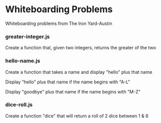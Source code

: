 # Whiteboarding Problems

Whiteboarding problems from The Iron Yard-Austin


### greater-integer.js

Create a function that, given two integers, returns the greater of the two


### hello-name.js

Create a function that takes a name and display "hello" plus that name

Display "hello" plus that name if the name begins with "A-L"

Display "goodbye" plus that name if the name begins with "M-Z"


### dice-roll.js

Create a function "dice" that will return a roll of 2 dice between 1 & 6


